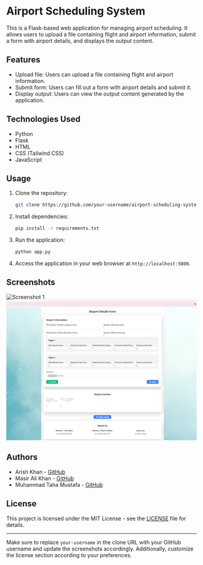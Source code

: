 # Airport Scheduling System

This is a Flask-based web application for managing airport scheduling. It allows users to upload a file containing flight and airport information, submit a form with airport details, and displays the output content.

## Features

- Upload file: Users can upload a file containing flight and airport information.
- Submit form: Users can fill out a form with airport details and submit it.
- Display output: Users can view the output content generated by the application.

## Technologies Used

- Python
- Flask
- HTML
- CSS (Tailwind CSS)
- JavaScript

## Usage

1. Clone the repository:

   ```bash
   git clone https://github.com/your-username/airport-scheduling-system.git
   ```

2. Install dependencies:

   ```bash
   pip install -r requirements.txt
   ```

3. Run the application:

   ```bash
   python app.py
   ```

4. Access the application in your web browser at `http://localhost:5000`.

## Screenshots

![Screenshot 1](/screenshots/screenshot1.png)
![Screenshot 2](image.png)

## Authors

- Arish Khan - [GitHub](https://github.com/arishkhan/)
- Masir Ali Khan - [GitHub](https://github.com/MasirAliKhan/)
- Muhammad Taha Mustafa  - [GitHub](https://github.com/MuhammadTahaMustafa-06/)

## License

This project is licensed under the MIT License - see the [LICENSE](LICENSE) file for details.

---

Make sure to replace `your-username` in the clone URL with your GitHub username and update the screenshots accordingly. Additionally, customize the license section according to your preferences.
